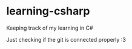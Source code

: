 # learning-csharp
Keeping track of my learning in C#

Just checking if the git is connected properly :3